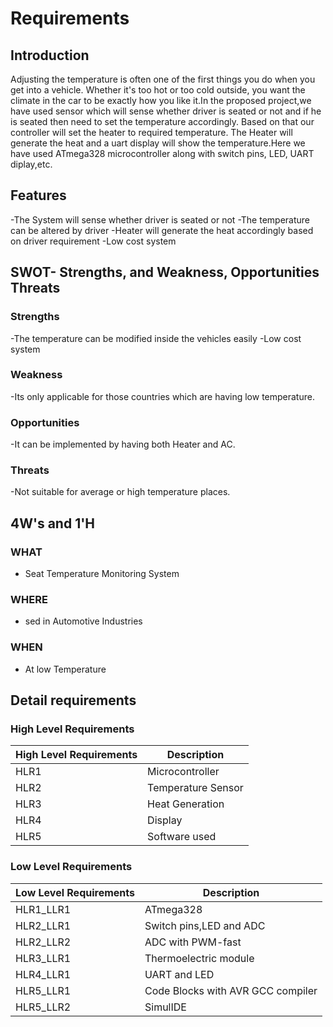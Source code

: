 # Requirements

## Introduction
Adjusting the temperature is often one of the first things you do when you get into a vehicle. Whether it's too hot or too cold outside, you want the climate in the car to be exactly how you like it.In the proposed project,we have used sensor which will sense whether driver is seated or not and if he is seated then need to set the temperature accordingly. Based on that our controller will set the heater to required temperature. The Heater will generate the heat and a uart display will show the temperature.Here we have used ATmega328 microcontroller along with switch pins, LED, UART diplay,etc.
## Features
-The System will sense whether driver is seated or not
-The temperature can be altered by driver
-Heater will generate the heat accordingly based on driver requirement
-Low cost system

## SWOT- Strengths, and Weakness, Opportunities Threats
### Strengths
-The temperature can be modified inside the vehicles easily
-Low cost system

### Weakness
-Its only applicable for those countries which are having low temperature.
### Opportunities
-It can be implemented by having both Heater and AC.
### Threats
-Not suitable for average or high temperature places.

## 4W's and 1'H
### WHAT
- Seat Temperature Monitoring System

### WHERE  
- sed in Automotive Industries

### WHEN  
- At low Temperature

## Detail requirements
### High Level Requirements
| High Level Requirements      | Description |
| ----------- | ----------- |
| HLR1      | Microcontroller   |
| HLR2   | Temperature Sensor|
| HLR3   | Heat Generation|
| HLR4   | Display|
| HLR5   | Software used|

### Low Level Requirements
| Low Level Requirements      | Description |
| ----------- | ----------- |
| HLR1_LLR1      | ATmega328     |
| HLR2_LLR1   | Switch pins,LED and ADC|
| HLR2_LLR2   | ADC with PWM-fast|
| HLR3_LLR1   | Thermoelectric module|
| HLR4_LLR1   |UART and LED|
| HLR5_LLR1   | Code Blocks with AVR GCC compiler |
| HLR5_LLR2   | SimulIDE |
